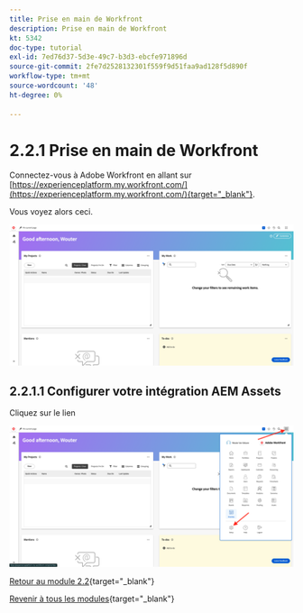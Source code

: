 ```yaml
---
title: Prise en main de Workfront
description: Prise en main de Workfront
kt: 5342
doc-type: tutorial
exl-id: 7ed76d37-5d3e-49c7-b3d3-ebcfe971896d
source-git-commit: 2fe7d2528132301f559f9d51faa9ad128f5d890f
workflow-type: tm+mt
source-wordcount: '48'
ht-degree: 0%

---
```


# 2.2.1 Prise en main de Workfront

Connectez-vous à Adobe Workfront en allant sur [https://experienceplatform.my.workfront.com/](https://experienceplatform.my.workfront.com/){target="_blank"}.

Vous voyez alors ceci.

![WF](./images/wfb1.png)

## 2.2.1.1 Configurer votre intégration AEM Assets

Cliquez sur le lien


![WF](./images/wfb2.png)

[Retour au module 2.2](./workfront.md){target="_blank"}

[Revenir à tous les modules](./../../../overview.md){target="_blank"}
